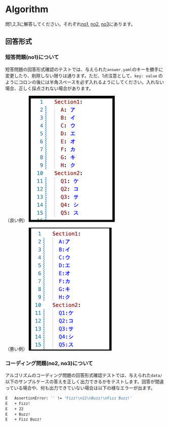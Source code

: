 # Algorithm

問1,2,3に解答してください。それぞれ[no1](no2), [no2](no2), [no3](no3)にあります。

## 回答形式

### 短答問題(no1)について

短答問題の回答形式確認のテストでは、与えられた`answer.yaml`のキーを勝手に変更したり、削除しない限りは通ります。ただ、1点注意として、`key: value` のようにコロンの後には半角スペースを必ず入れるようにしてください。入れない場合、正しく採点されない場合があります。

（良い例）
![yaml良い例](../docs/yaml1.png)

（悪い例）
![yaml悪い例](../docs/yaml2.png)

### コーディング問題(no2, no3)について

アルゴリズムのコーディング問題の回答形式確認テストでは、与えられた`data/`以下のサンプルケースの答えを正しく出力できるかをテストします。回答が間違っている場合や、何も出力できていない場合は以下の様なエラーが出ます。

```bash
E   AssertionError: '' != 'Fizz!\n22\nBuzz!\nFizz Buzz!'
E   + Fizz!
E   + 22
E   + Buzz!
E   + Fizz Buzz!
```